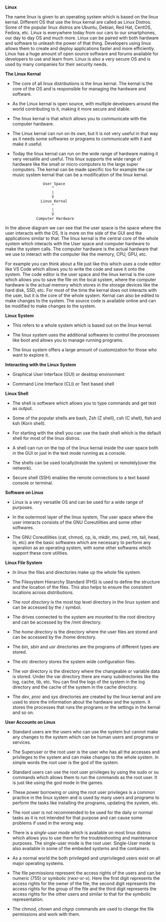 **Linux**

The name linux is given to an operating system which is based on the linux kernal. Different OS that use the linux kernal are called as Linux Distros. Some of the popular linux distros are Ubuntu, Debian, Red Hat, CentOS, Fedora, etc. Linux is everywhere today from our cars to our smartphones, our day to day OS and much more. Linux can be paired with both hardware and software to unleash the power of that thing. Developers using linux allows them to create and deploy applications faster and more efficiently. Linux has a huge amount of open source software and forums available for developers to use and learn from. Linux is also a very secure OS and is used by many companies for their security needs.


**The Linux Kernal**

- The core of all linux distributions is the linux kernal. The kernal is the core of the OS and is responsible for managing the hardware and software.

- As the Linux kernal is open source, with multiple developers around the world contributing to it, making it more secure and stable.

- The linux kernal is that which allows you to communicate with the computer hardware.

- The Linux kernal can run on its own, but it is not very useful in that way as it needs some softwares or programs to communicate with it and make it useful.

- Today the linux kernal can run on the wide range of hardware making it very versatile and useful. This linux supports the wide range of hardware like the small or micro computers to the large super computers. The kernal can be made specific too for example the car music system kernal that can be a modification of the linux kernal.

```
                 User Space
                     ^
                     |
                     V
                Linux Kernal
                     ^
                     |
                     V
              Computer Hardware
```

In the above diagram we can see that the user space is the space where the user interacts with the OS, It is more on the side of the GUI and the applications similar to that. The linux kernal is the central core of the whole system which interacts with the User space and computer hardware to make the system calls. The computer hardware is the actual hardware that we use to interact with the computer like the memory, CPU, GPU, etc.

For example you can think about a file just like this which uses a code editor like VS Code which allows you to write the code and save it onto the system. The code editor is the user space and the linux kernal is the core which allows you to save the file on the local system, where the computer hardware is the actual memory which stores in the storage devices like the hard disk, SSD, etc. For most of the time the kernal does not interacts with the user, but it is the core of the whole system. Kernal can also be edited to make changes to the system. The source code is available online and can be modified to make changes to the system.


**Linux System**

- This refers to a whole system which is based out on the linux kernal.

- The linux system uses the additional softwares to control the processes like boot and allows you to manage running programs.

- The linux system offers a large amount of customization for those who want to explore it.


**Interacting with the Linux System**

- Graphical User Interface (GUI) or desktop environment

- Command Line Interface (CLI) or Text based shell


**Linux Shell**

- The shell is software which allows you to type commands and get text as output.

- Some of the popular shells are bash, Zsh (Z shell), csh (C shell), fish and ksh (Korn shell).

- For starting with the shell you can use the bash shell which is the default shell for most of the linux distros.

- A shell can run on the top of the linux kernal inside the user space both in the GUI or just in the text mode running as a console.

- The shells can be used locally(inside the system) or remotely(over the network).

- Secure shell (SSH) enables the remote connections to a text based console or terminal.


**Software on Linux**

- Linux is a very versatile OS and can be used for a wide range of purposes.

- In the outermost layer of the linux system, The user space where the user interacts consists of the GNU Coreutilities and some other softwares.

- The GNU Coreutilities (cat, chmod, cp, ls, mkdir, mv, pwd, rm, tail, head, ln, etc) are the basic softwares which are necessary to perform any operation as an operating system, with some other softwares which support these core utilities.


**Linux File System**

- In linux the files and directories make up the whole file system.

- The Filesystem Hierarchy Standard (FHS) is used to define the structure and the location of the files. This also helps to ensure the consistent locations across distributions.

- The *root directory* is the most top level directory in the linux system and can be accessed by the / symbol.

- The drives connected to the system are mounted to the root directory and can be accessed by the /mnt directory.

- The *home directory* is the directory where the user files are stored and can be accessed by the /home directory.

- The *bin*, *sbin* and *usr* directories are the programs of different types are stored.

- The *etc* directory stores the system wide configuration files.

- The *var* directory is the directory where the changeable or variable data is stored. Under the var directory there are many subdirectories like the log, cache, lib, etc. You can find the logs of the system in the log directory and the cache of the system in the cache directory.

- The *dev*, *proc* and *sys* directories are created by the linux kernal and are used to store the information about the hardware and the system. It stores the processes that runs the programs or the settings in the kernal and so on.


**User Accounts on Linux**

- Standard users are the users who can use the system but cannot make any changes to the system which can be human users and programs or services.

- The Superuser or the root user is the user who has all the accesses and privileges to the system and can make changes to the whole system. In simple words the root user is the god of the system.

- Standard users can use the root user privileges by using the sudo or su commands which allows them to run the commands as the root user. It is just like using the god mode in the games.

- These power borrowing or using the root user privileges is a common practice in the linux system and is used by many users and programs to perform the tasks like installing the programs, updating the system, etc.

- The root user is not recommended to be used for the daily or normal tasks as it is not intended for that purpose and can cause some problems if used in the wrong way.

- There is a *single-user mode* which is available on most linux distros which allows you to use them for the troubleshooting and maintenance purposes. The single-user mode is the root user. Single-User mode is also available in some of the embeded systems and the containers.

- As a normal world the both privileged and unprivileged users exist on all major operating systems.

- The file permissions represent the access rights of the users and can be numeric (755) or symbolic (rwxr-xr-x). Here the first digit represents the access rights for the owner of the file, the second digit represents the access rights for the group of the file and the third digit represents the access rights for the other users and similar to that for the symbolic representation.

- The *chmod*, *chown* and *chgrp* commands are used to change the file permissions and work with them.